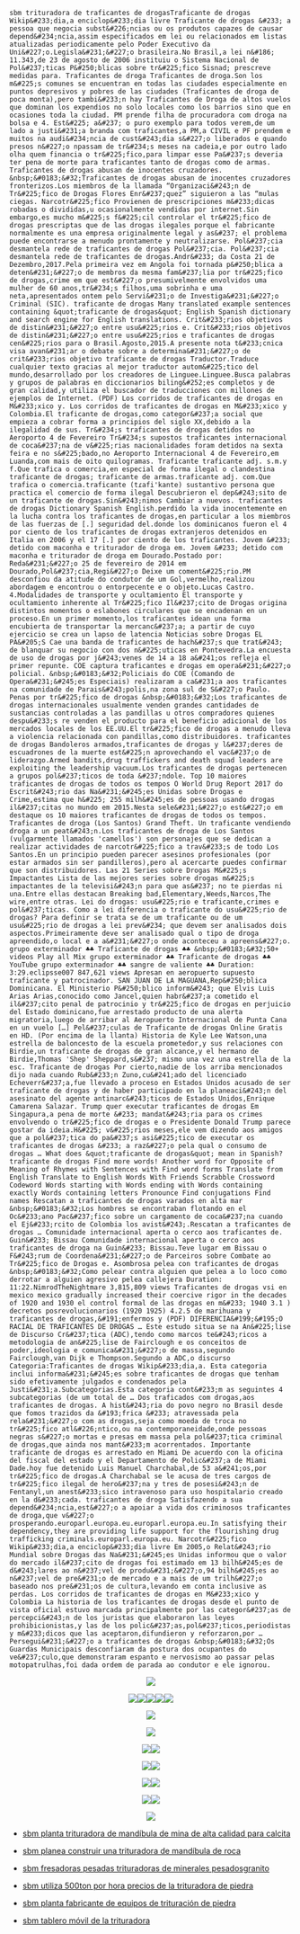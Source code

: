 
```
sbm trituradora de traficantes de drogasTraficante de drogas Wikip&#233;dia,a enciclop&#233;dia livre Traficante de drogas &#233; a pessoa que negocia subst&#226;ncias ou os produtos capazes de causar depend&#234;ncia,assim especificados em lei ou relacionados em listas atualizadas periodicamente pelo Poder Executivo da Uni&#227;o.Legisla&#231;&#227;o brasileira.No Brasil,a lei n&#186; 11.343,de 23 de agosto de 2006 instituiu o Sistema Nacional de Pol&#237;ticas P&#250;blicas sobre tr&#225;fico Sisnad; prescreve medidas para. Traficantes de droga Traficantes de droga.Son los m&#225;s comunes se encuentran en todas las ciudades especialmente en puntos depresivos y pobres de las ciudades (Traficantes de droga de poca monta),pero tambi&#233;n hay Traficantes de Droga de altos vuelos que dominan los expendios no solo locales como los barrios sino que en ocasiones toda la ciudad. PM prende filha de procuradora com droga na bolsa e 4. Est&#225; a&#237; o puro exemplo para todos verem,de um lado a justi&#231;a branda com traficantes,a PM,a CIVIL e PF prendem e muitos na audi&#234;ncia de cust&#243;dia s&#227;o liberados e quando presos n&#227;o npassam de tr&#234;s meses na cadeia,e por outro lado olha quem financia o tr&#225;fico,para limpar esse Pa&#237;s deveria ter pena de morte para traficantes tanto de drogas como de armas. Traficantes de drogas abusan de inocentes cruzadores. &nbsp;&#0183;&#32;Traficantes de drogas abusan de inocentes cruzadores fronterizos.Los miembros de la llamada “Organizaci&#243;n de Tr&#225;fico de Drogas Flores Enr&#237;quez” siguieron a las “mulas ciegas. Narcotr&#225;fico Provienen de prescripciones m&#233;dicas robadas o divididas,u ocasionalmente vendidas por internet.Sin embargo,es mucho m&#225;s f&#225;cil controlar el tr&#225;fico de drogas prescriptas que de las drogas ilegales porque el fabricante normalmente es una empresa originalmente legal y as&#237; el problema puede encontrarse a menudo prontamente y neutralizarse. Pol&#237;cia desmantela rede de traficantes de drogas Pol&#237;cia. Pol&#237;cia desmantela rede de traficantes de drogas.Andr&#233; da Costa 21 de Dezembro,2017.Pela primeira vez em Angola foi tornada p&#250;blica a deten&#231;&#227;o de membros da mesma fam&#237;lia por tr&#225;fico de drogas,crime em que est&#227;o presumivelmente envolvidos uma mulher de 60 anos,tr&#234;s filhos,uma sobrinha e uma neta,apresentados ontem pelo Servi&#231;o de Investiga&#231;&#227;o Criminal (SIC). traficante de drogas Many translated example sentences containing &quot;traficante de drogas&quot; English Spanish dictionary and search engine for English translations. Crit&#233;rios objetivos de distin&#231;&#227;o entre usu&#225;rios e. Crit&#233;rios objetivos de distin&#231;&#227;o entre usu&#225;rios e traficantes de drogas cen&#225;rios para o Brasil.Agosto,2015.A presente nota t&#233;cnica visa avan&#231;ar o debate sobre a determina&#231;&#227;o de crit&#233;rios objetivo traficante de drogas Traductor.Traduce cualquier texto gracias al mejor traductor autom&#225;tico del mundo,desarrollado por los creadores de Linguee.Linguee.Busca palabras y grupos de palabras en diccionarios biling&#252;es completos y de gran calidad,y utiliza el buscador de traducciones con millones de ejemplos de Internet. (PDF) Los corridos de traficantes de drogas en M&#233;xico y. Los corridos de traficantes de drogas en M&#233;xico y Colombia.El traficante de drogas,como categor&#237;a social que empieza a cobrar forma a principios del siglo XX,debido a la ilegalidad de sus. Tr&#234;s traficantes de drogas detidos no Aeroporto 4 de Fevereiro Tr&#234;s supostos traficantes internacional de coca&#237;na de v&#225;rias nacionalidades foram detidos na sexta feira e no s&#225;bado,no Aeroporto Internacional 4 de Fevereiro,em Luanda,com mais de oito quilogramas. Traficante traficante adj. s.m.y f.Que trafica o comercia,en especial de forma ilegal o clandestina traficante de drogas; traficante de armas.traficante adj. com.Que trafica o comercia.traficante (tɾafi'kante) sustantivo persona que practica el comercio de forma ilegal Descubrieron el dep&#243;sito de un traficante de drogas.Sin&#243;nimos Cambiar a nuevos. traficantes de drogas Dictionary Spanish English.perdido la vida inocentemente en la lucha contra los traficantes de drogas,en particular a los miembros de las fuerzas de [.] seguridad del.donde los dominicanos fueron el 4 por ciento de los traficantes de drogas extranjeros detenidos en Italia en 2006 y el 17 [.] por ciento de los traficantes. Jovem &#233; detido com maconha e triturador de droga em. Jovem &#233; detido com maconha e triturador de droga em Dourado.Postado por: Reda&#231;&#227;o 25 de fevereiro de 2014 em Dourado,Pol&#237;cia,Regi&#227;o Deixe um coment&#225;rio.PM desconfiou da atitude do condutor de um Gol,vermelho,realizou abordagem e encontrou o entorpecente e o objeto.Lucas Castro. 4.Modalidades de transporte y ocultamiento El transporte y ocultamiento inherente al Tr&#225;fico Il&#237;cito de Drogas origina distintos momentos o eslabones circulares que se encadenan en un proceso.En un primer momento,los traficantes idean una forma encubierta de transportar la mercanc&#237;a; a partir de cuyo ejercicio se crea un lapso de latencia Noticias sobre Drogas EL PA&#205;S Cae una banda de traficantes de hach&#237;s que trat&#243; de blanquar su negocio con dos n&#225;uticas en Pontevedra.La encuesta de uso de drogas por j&#243;venes de 14 a 18 a&#241;os refleja el primer repunte. COE captura traficantes e drogas em opera&#231;&#227;o policial. &nbsp;&#0183;&#32;Policiais do COE (Comando de Opera&#231;&#245;es Especiais) realizaram a ca&#231;a aos traficantes na comunidade de Parais&#243;polis,na zona sul de S&#227;o Paulo. Penas por tr&#225;fico de drogas &nbsp;&#0183;&#32;Los traficantes de drogas internacionales usualmente venden grandes cantidades de sustancias controladas a las pandillas u otros compradores quienes despu&#233;s re venden el producto para el beneficio adicional de los mercados locales de los EE.UU.El tr&#225;fico de drogas a menudo lleva a violencia relacionada con pandillas,como distribuidores. traficantes de drogas Bandoleros armados,traficantes de drogas y l&#237;deres de escuadrones de la muerte est&#225;n aprovechando el vac&#237;o de liderazgo.Armed bandits,drug traffickers and death squad leaders are exploiting the leadership vacuum.Los traficantes de drogas pertenecen a grupos pol&#237;ticos de toda &#237;ndole. Top 10 maiores traficantes de drogas de todos os tempos O World Drug Report 2017 do Escrit&#243;rio das Na&#231;&#245;es Unidas sobre Drogas e Crime,estima que h&#225; 255 milh&#245;es de pessoas usando drogas il&#237;citas no mundo em 2015.Nesta sele&#231;&#227;o est&#227;o em destaque os 10 maiores traficantes de drogas de todos os tempos. Traficantes de droga (Los Santos) Grand Theft. Un traficante vendiendo droga a un peat&#243;n.Los traficantes de droga de Los Santos (vulgarmente llamados 'camellos') son personajes que se dedican a realizar actividades de narcotr&#225;fico a trav&#233;s de todo Los Santos.En un principio pueden parecer asesinos profesionales (por estar armados sin ser pandilleros),pero al acercarte puedes confirmar que son distribuidores. Las 21 Series sobre Drogas M&#225;s Impactantes Lista de las mejores series sobre drogas m&#225;s impactantes de la televisi&#243;n para que as&#237; no te pierdas ni una.Entre ellas destacan Breaking bad,Elementary,Weeds,Narcos,The wire,entre otras. Lei do drogas: usu&#225;rio e traficante,crimes e pol&#237;ticas. Como a lei diferencia o traficante do usu&#225;rio de drogas? Para definir se trata se de um traficante ou de um usu&#225;rio de drogas a lei prev&#234; que devem ser analisados dois aspectos.Primeiramente deve ser analisado qual o tipo de droga apreendido,o local e a a&#231;&#227;o onde aconteceu a apreens&#227;o. grupo exterminador ♣♣ Traficante de drogas ♣♣ &nbsp;&#0183;&#32;50+ videos Play all Mix grupo exterminador ♣♣ Traficante de drogas ♣♣ YouTube grupo exterminador ♣♣ sangre de valiente ♣♣ Duration: 3:29.eclipsse007 847,621 views Apresan en aeropuerto supuesto traficante y patrocinador. SAN JUAN DE LA MAGUANA,Rep&#250;blica Dominicana. El Ministerio P&#250;blico inform&#243; que Elvis Luis Arias Arias,conocido como Jancel,quien habr&#237;a cometido el il&#237;cito penal de patrocinio y tr&#225;fico de drogas en perjuicio del Estado dominicano,fue arrestado producto de una alerta migratoria,luego de arribar al Aeropuerto Internacional de Punta Cana en un vuelo […] Pel&#237;culas de Traficante de drogas Online Gratis en HD. (Por encima de la llanta) Historia de Kyle Lee Watson,una estrella de baloncesto de la escuela prometedor,y sus relaciones con Birdie,un traficante de drogas de gran alcance,y el hermano de Birdie,Thomas 'Shep' Sheppard,s&#237; mismo una vez una estrella de la esc. Traficante de drogas Por cierto,nadie de los arriba mencionados dijo nada cuando Rub&#233;n Zuno,cu&#241;ado del licenciado Echeverr&#237;a,fue llevado a proceso en Estados Unidos acusado de ser traficante de drogas y de haber participado en la planeaci&#243;n del asesinato del agente antinarc&#243;ticos de Estados Unidos,Enrique Camarena Salazar. Trump quer executar traficantes de drogas Em Singapura,a pena de morte &#233; mandat&#243;ria para os crimes envolvendo o tr&#225;fico de drogas e o Presidente Donald Trump parece gostar da ideia.H&#225; v&#225;rios meses,ele vem dizendo aos amigos que a pol&#237;tica do pa&#237;s asi&#225;tico de executar os traficantes de drogas &#233; a raz&#227;o pela qual o consumo de drogas … What does &quot;traficante de drogas&quot; mean in Spanish? traficante de drogas Find more words! Another word for Opposite of Meaning of Rhymes with Sentences with Find word forms Translate from English Translate to English Words With Friends Scrabble Crossword Codeword Words starting with Words ending with Words containing exactly Words containing letters Pronounce Find conjugations Find names Rescatan a traficantes de drogas varados en alta mar &nbsp;&#0183;&#32;Los hombres se encontraban flotando en el Oc&#233;ano Pac&#237;fico sobre un cargamento de coca&#237;na cuando el Ej&#233;rcito de Colombia los avist&#243;.Rescatan a traficantes de drogas … Comunidade internacional aperta o cerco aos traficantes de. Guin&#233; Bissau Comunidade internacional aperta o cerco aos traficantes de droga na Guin&#233; Bissau.Teve lugar em Bissau o F&#243;rum de Coordena&#231;&#227;o de Parceiros sobre Combate ao Tr&#225;fico de Drogas e. Asombrosa pelea con traficantes de drogas &nbsp;&#0183;&#32;Como pelear contra alguien que pelea a lo loco como derrotar a alguien agresivo pelea callejera Duration: 11:22.NimrodTheNightmare 3,815,809 views Traficantes de drogas vsi en mexico mexico gradually increased their coercive rigor in the decades of 1920 and 1930 el control formal de las drogas en m&#233; 1940 3.1 ) decretos posrevolucionarios (1920 1925) 4.2.5 de marihuana y traficantes de drogas,&#191;enfermos y (PDF) DIFERENCIA&#199;&#195;O RACIAL DE TRAFICANTES DE DROGAS … Este estudo situa se na An&#225;lise de Discurso Cr&#237;tica (ADC),tendo como marcos te&#243;ricos a metodologia de an&#225;lise de Fairclough e os conceitos de poder,ideologia e comunica&#231;&#227;o de massa,segundo Fairclough,van Dijk e Thompson.Segundo a ADC,o discurso Categoria:Traficantes de drogas Wikip&#233;dia,a. Esta categoria inclui informa&#231;&#245;es sobre traficantes de drogas que tenham sido efetivamente julgados e condenados pela Justi&#231;a.Subcategorias.Esta categoria cont&#233;m as seguintes 4 subcategorias (de um total de … Dos traficados com drogas,aos traficantes de drogas. A hist&#243;ria do povo negro no Brasil desde que fomos trazidos da &#193;frica &#233; atravessada pela rela&#231;&#227;o com as drogas,seja como moeda de troca no tr&#225;fico atl&#226;ntico,ou na contemporaneidade,onde pessoas negras s&#227;o mortas e presas em massa pela pol&#237;tica criminal de drogas,que ainda nos mant&#233;m acorrentados. Importante traficante de drogas es arrestado en Miami De acuerdo con la oficina del fiscal del estado y el Departamento de Polic&#237;a de Miami Dade.hoy fue detenido Luis Manuel Charchabal,de 53 a&#241;os,por tr&#225;fico de drogas.A Charchabal se le acusa de tres cargos de tr&#225;fico ilegal de hero&#237;na y tres de posesi&#243;n de Fentanyl,un anest&#233;sico intravenoso para uso hospitalario creado en la d&#233;cada. traficantes de droga Satisfazendo a sua depend&#234;ncia,est&#227;o a apoiar a vida dos criminosos traficantes de droga,que v&#227;o prosperando.europarl.europa.eu.europarl.europa.eu.In satisfying their dependency,they are providing life support for the flourishing drug trafficking criminals.europarl.europa.eu. Narcotr&#225;fico Wikip&#233;dia,a enciclop&#233;dia livre Em 2005,o Relat&#243;rio Mundial sobre Drogas das Na&#231;&#245;es Unidas informou que o valor do mercado il&#237;cito de drogas foi estimado em 13 bilh&#245;es de d&#243;lares ao n&#237;vel de produ&#231;&#227;o,94 bilh&#245;es ao n&#237;vel de pre&#231;o de mercado e a mais de um trilh&#227;o baseado nos pre&#231;os de cultura,levando em conta inclusive as perdas. Los corridos de traficantes de drogas en M&#233;xico y Colombia La historia de los traficantes de drogas desde el punto de vista oficial estuvo marcada principalmente por las categor&#237;as de percepci&#243;n de los juristas que elaboraron las leyes prohibicionistas,y las de los polic&#237;as,pol&#237;ticos,periodistas y m&#233;dicos que las aceptaron,difundieron y reforzaron,por … Persegui&#231;&#227;o a traficantes de drogas &nbsp;&#0183;&#32;Os Guardas Municipais desconfiaram da postura dos ocupantes do ve&#237;culo,que demonstraram espanto e nervosismo ao passar pelas motopatrulhas,foi dada ordem de parada ao condutor e ele ignorou. 
```

<div align="center">

<a href="https://es-crusher.shibang-china.com/github&k=sbm+trituradora+de+traficantes+de+drogas"><img src="https://static.shibang-china.com/es/crusher/logo.jpg"></a>

<a href="https://es-crusher.shibang-china.com/github&k=sbm+trituradora+de+traficantes+de+drogas"><img src="https://static.shibang-china.com/es/crusher/index.jpg"></a><a href="https://es-crusher.shibang-china.com/material.htmlgithub&k=sbm+trituradora+de+traficantes+de+drogas"><img src="https://static.shibang-china.com/es/crusher/material.jpg"></a><a href="https://es-crusher.shibang-china.com/application.htmlgithub&k=sbm+trituradora+de+traficantes+de+drogas"><img src="https://static.shibang-china.com/es/crusher/application.jpg"></a><a href="https://es-crusher.shibang-china.com/aboutus.htmlgithub&k=sbm+trituradora+de+traficantes+de+drogas"><img src="https://static.shibang-china.com/es/crusher/aboutus.jpg"></a><a href="https://es-crusher.shibang-china.com/contact.htmlgithub&k=sbm+trituradora+de+traficantes+de+drogas"><img src="https://static.shibang-china.com/es/crusher/contact.jpg"></a>

<a href="https://es-crusher.shibang-china.com/github&k=sbm+trituradora+de+traficantes+de+drogas"><img src="https://static.shibang-china.com/es/crusher/banner.jpg"></a>

<a href="https://swt.shibang-china.com/github&k=sbm+trituradora+de+traficantes+de+drogas"><img src="https://static.shibang-china.com/es/crusher/text.jpg"></a>

<a href="https://swt.shibang-china.com/github&k=sbm+trituradora+de+traficantes+de+drogas"><img src="https://static.shibang-china.com/es/crusher/chat.jpg"></a><a href="https://es-crusher.shibang-china.com/contact.htmlgithub&k=sbm+trituradora+de+traficantes+de+drogas"><img src="https://static.shibang-china.com/es/crusher/message.jpg"></a>

<a href="https://es-crusher.shibang-china.com/products/pe.htmlgithub&k=sbm+trituradora+de+traficantes+de+drogas"><img src="https://static.shibang-china.com/es/crusher/pe.jpg"></a><a href="https://es-crusher.shibang-china.com/products/pf.htmlgithub&k=sbm+trituradora+de+traficantes+de+drogas"><img src="https://static.shibang-china.com/es/crusher/pf.jpg"></a>

<a href="https://es-crusher.shibang-china.com/products/hpt.htmlgithub&k=sbm+trituradora+de+traficantes+de+drogas"><img src="https://static.shibang-china.com/es/crusher/hpt.jpg"></a><a href="https://es-crusher.shibang-china.com/products/vsi.htmlgithub&k=sbm+trituradora+de+traficantes+de+drogas"><img src="https://static.shibang-china.com/es/crusher/vsi.jpg"></a>

<a href="https://es-crusher.shibang-china.com/products/klv.htmlgithub&k=sbm+trituradora+de+traficantes+de+drogas"><img src="https://static.shibang-china.com/es/crusher/klv.jpg"></a><a href="https://es-crusher.shibang-china.com/products/portable.htmlgithub&k=sbm+trituradora+de+traficantes+de+drogas"><img src="https://static.shibang-china.com/es/crusher/portable.jpg"></a>

<a href="https://swt.shibang-china.com/github&k=sbm+trituradora+de+traficantes+de+drogas"><img src="https://static.shibang-china.com/es/crusher/case.jpg"></a>

</div>


* [sbm planta trituradora de mandíbula de mina de alta calidad para calcita](sbm%20planta%20trituradora%20de%20mand%C3%ADbula%20de%20mina%20de%20alta%20calidad%20para%20calcita.md)

* [sbm planea construir una trituradora de mandíbula de roca](sbm%20planea%20construir%20una%20trituradora%20de%20mand%C3%ADbula%20de%20roca.md)

* [sbm fresadoras pesadas trituradoras de minerales pesados ​​granito](sbm%20fresadoras%20pesadas%20trituradoras%20de%20minerales%20pesados%20%E2%80%8B%E2%80%8Bgranito.md)

* [sbm utiliza 500ton por hora precios de la trituradora de piedra](sbm%20utiliza%20500ton%20por%20hora%20precios%20de%20la%20trituradora%20de%20piedra.md)

* [sbm planta fabricante de equipos de trituración de piedra](sbm%20planta%20fabricante%20de%20equipos%20de%20trituraci%C3%B3n%20de%20piedra.md)

* [sbm tablero móvil de la trituradora](sbm%20tablero%20m%C3%B3vil%20de%20la%20trituradora.md)